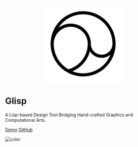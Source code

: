 <!-- _coverpage.md -->

<img src="./favicon/android-chrome-512x512.png" style="width: 256px; margin: 0 auto; display: block;" />

# Glisp

A Lisp-based Design Tool Bridging Hand-crafted Graphics and Computational Arts.

[Demo](https://glisp.app)
[GitHub](https://github.com/docsifyjs/docsify/)

![color](#f0f0f0)
